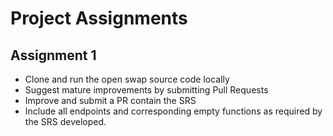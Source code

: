 # Project Assignments

## Assignment 1

- Clone and run the open swap source code locally
- Suggest mature improvements by submitting Pull Requests
- Improve and submit a PR contain the SRS
- Include all endpoints and corresponding empty functions as required by the SRS developed.